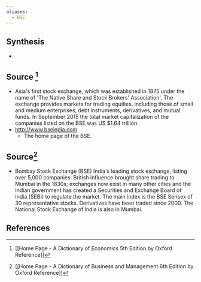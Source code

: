 ```yaml
---
aliases:
  - BSE
---
```

## Synthesis
- 
## Source [^1]
- Asia's first stock exchange, which was established in 1875 under the name of 'The Native Share and Stock Brokers' Association'. The exchange provides markets for trading equities, including those of small and medium enterprises, debt instruments, derivatives, and mutual funds. In September 2015 the total market capitalization of the companies listed on the BSE was US $\$ 1.64$ trillion.
- http://www.bseindia.com
	- The home page of the BSE.
## Source[^2]
- Bombay Stock Exchange (BSE) India's leading stock exchange, listing over 5,000 companies. British influence brought share trading to Mumbai in the 1830s; exchanges now exist in many other cities and the Indian government has created a Securities and Exchange Board of India (SEBI) to regulate the market. The main index is the BSE Sensex of 30 representative stocks. Derivatives have been traded since 2000. The National Stock Exchange of India is also in Mumbai.
## References

[^1]: [[Home Page - A Dictionary of Economics 5th Edition by Oxford Reference]]
[^2]: [[Home Page - A Dictionary of Business and Management 6th Edition by Oxford Reference]]